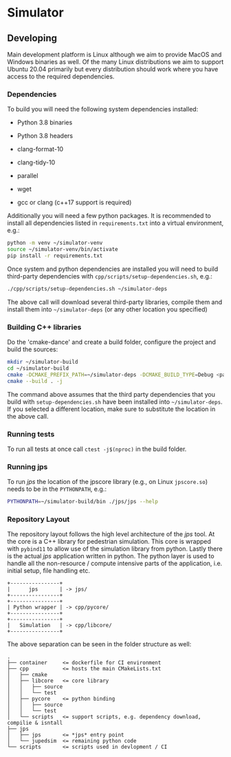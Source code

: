 # Simulator

## Developing

Main development platform is Linux although we aim to provide MacOS and Windows
binaries as well. Of the many Linux distributions we aim to support Ubuntu 20.04
primarily but every distribution should work where you have access to the
required dependencies.

### Dependencies

To build you will need the following system dependencies installed:

* Python 3.8 binaries

* Python 3.8 headers

* clang-format-10

* clang-tidy-10

* parallel

* wget

* gcc or clang (c++17 support is required)

Additionally you will need a few python packages. It is recommended to install all
dependencies listed in `requirements.txt` into a virtual environment, e.g.:

```bash
python -m venv ~/simulator-venv
source ~/simulator-venv/bin/activate
pip install -r requirements.txt
```

Once system and python dependencies are installed you will need to build
third-party dependencies with `cpp/scripts/setup-dependencies.sh`, e.g.:

```bash
./cpp/scripts/setup-dependencies.sh ~/simulator-deps
```

The above call will download several third-party libraries, compile them and
install them into `~/simulator-deps` (or any other location you specified)

### Building C++ libraries

Do the 'cmake-dance' and create a build folder, configure the project and build
the sources:

```bash
mkdir ~/simulator-build
cd ~/simulator-build
cmake -DCMAKE_PREFIX_PATH=~/simulator-deps -DCMAKE_BUILD_TYPE=Debug <path-to-repository>/cpp
cmake --build . -j
```

The command above assumes that the third party dependencies that you build with
`setup-dependencies.sh` have been installed into `~/simulator-deps`. If you
selected a different location, make sure to substitute the location in the above
call.

### Running tests

To run all tests at once call `ctest -j$(nproc)` in the build folder.

### Running jps

To run *jps* the location of the jpscore library (e.g., on Linux `jpscore.so`) needs to be in the `PYTHONPATH`, e.g.:

```bash
PYTHONPATH=~/simulator-build/bin ./jps/jps --help
```
### Repository Layout

The repository layout follows the high level architecture of the *jps* tool. At
the core is a C++ library for pedestrian simulation. This core is wrapped
with `pybind11` to allow use of the simulation library from python. Lastly there
is the actual *jps* application written in python. The python layer is used to
handle all the non-resource / compute intensive parts of the application, i.e.
initial setup, file handling etc.

```
+----------------+
|      jps       | -> jps/
+----------------+
+----------------+
| Python wrapper | -> cpp/pycore/
+----------------+
+----------------+
|   Simulation   | -> cpp/libcore/
+----------------+
```
The above separation can be seen in the folder structure as well:

```
.
├── container     <= dockerfile for CI environment
├── cpp           <= hosts the main CMakeLists.txt
│   ├── cmake
│   ├── libcore   <= core library
│   │   ├── source
│   │   └── test
│   ├── pycore    <= python binding
│   │   ├── source
│   │   └── test
│   └── scripts   <= support scripts, e.g. dependency download, compilie & isntall
├── jps
│   ├── jps       <= *jps* entry point
│   └── jupedsim  <= remaining python code
└── scripts       <= scripts used in devlopment / CI
```
